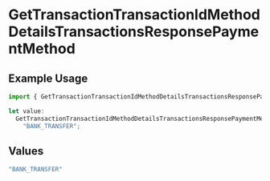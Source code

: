 # GetTransactionTransactionIdMethodDetailsTransactionsResponsePaymentMethod

## Example Usage

```typescript
import { GetTransactionTransactionIdMethodDetailsTransactionsResponsePaymentMethod } from "jani-payments/models/operations";

let value:
  GetTransactionTransactionIdMethodDetailsTransactionsResponsePaymentMethod =
    "BANK_TRANSFER";
```

## Values

```typescript
"BANK_TRANSFER"
```